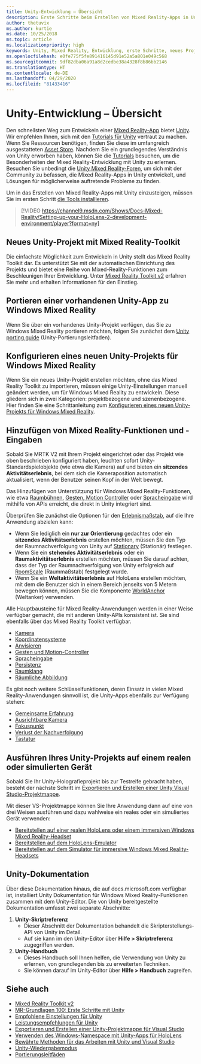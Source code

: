 ```yaml
---
title: Unity-Entwicklung – Übersicht
description: Erste Schritte beim Erstellen von Mixed Reality-Apps in Unity.
author: thetuvix
ms.author: kurtie
ms.date: 10/25/2018
ms.topic: article
ms.localizationpriority: high
keywords: Unity, Mixed Reality, Entwicklung, erste Schritte, neues Projekt, Portieren, Funktion, Kamera, Simulation, Emulation, Dokumentation
ms.openlocfilehash: e0fe775f5fe891416145d91e52a5a801e049c568
ms.sourcegitcommit: 9df82dba06a91a8d2cedbe38a4328f8b86bb2146
ms.translationtype: HT
ms.contentlocale: de-DE
ms.lasthandoff: 04/29/2020
ms.locfileid: "81433416"
---
```

# <a name="unity-development-overview"></a>Unity-Entwicklung – Übersicht

Den schnellsten Weg zum Entwickeln einer [Mixed Reality-App](app-views.md) bietet [Unity](https://unity.com). Wir empfehlen Ihnen, sich mit den [Tutorials für Unity](https://unity3d.com/learn/tutorials) vertraut zu machen. Wenn Sie Ressourcen benötigen, finden Sie diese im umfangreich ausgestatteten [Asset Store](https://www.assetstore.unity3d.com/). Nachdem Sie ein grundlegendes Verständnis von Unity erworben haben, können Sie die [Tutorials](tutorials.md) besuchen, um die Besonderheiten der Mixed Reality-Entwicklung mit Unity zu erlernen. Besuchen Sie unbedingt die [Unity Mixed Reality-Foren](https://forum.unity3d.com/forums/hololens.102/), um sich mit der Community zu befassen, die Mixed Reality-Apps in Unity entwickelt, und Lösungen für möglicherweise auftretende Probleme zu finden.

Um in das Erstellen von Mixed Reality-Apps mit Unity einzusteigen, müssen Sie im ersten Schritt [die Tools installieren](install-the-tools.md). 

>[!VIDEO https://channel9.msdn.com/Shows/Docs-Mixed-Reality/Setting-up-your-HoloLens-2-development-environment/player?format=ny]

## <a name="new-unity-project-with-mixed-reality-toolkit"></a>Neues Unity-Projekt mit Mixed Reality-Toolkit 

Die einfachste Möglichkeit zum Entwickeln in Unity stellt das Mixed Reality Toolkit dar. Es unterstützt Sie mit der automatischen Einrichtung des Projekts und bietet eine Reihe von Mixed-Reality-Funktionen zum Beschleunigen Ihrer Entwicklung. Unter [Mixed Reality Toolkit v2](mrtk-getting-started.md) erfahren Sie mehr und erhalten Informationen für den Einstieg. 

## <a name="porting-an-existing-unity-app-to-windows-mixed-reality"></a>Portieren einer vorhandenen Unity-App zu Windows Mixed Reality

Wenn Sie über ein vorhandenes Unity-Projekt verfügen, das Sie zu Windows Mixed Reality portieren möchten, folgen Sie zunächst dem [Unity porting guide](porting-guides.md) (Unity-Portierungsleitfaden).

## <a name="configuring-new-unity-project-for-windows-mixed-reality"></a>Konfigurieren eines neuen Unity-Projekts für Windows Mixed Reality

Wenn Sie ein neues Unity-Projekt erstellen möchten, ohne das Mixed Reality Toolkit zu importieren, müssen einige Unity-Einstellungen manuell geändert werden, um für Windows Mixed Reality zu entwickeln. Diese gliedern sich in zwei Kategorien: projektbezogene und szenenbezogene. Hier finden Sie eine Schrittanleitung zum [Konfigurieren eines neuen Unity-Projekts für Windows Mixed Reality](Configure-Unity-Project.md).

## <a name="adding-mixed-reality-capabilities-and-inputs"></a>Hinzufügen von Mixed Reality-Funktionen und -Eingaben

Sobald Sie MRTK V2 mit Ihrem Projekt eingerichtet oder das Projekt wie oben beschrieben konfiguriert haben, leuchten sofort Unity-Standardspielobjekte (wie etwa die Kamera) auf und bieten ein **sitzendes Aktivitätserlebnis**, bei dem sich die Kameraposition automatisch aktualisiert, wenn der Benutzer seinen Kopf in der Welt bewegt.

Das Hinzufügen von Unterstützung für Windows Mixed Reality-Funktionen, wie etwa [Raumbühnen](coordinate-systems.md#spatial-coordinate-systems), [Gesten, Motion Controller](gestures-and-motion-controllers-in-unity.md) oder [Spracheingabe](voice-input-in-unity.md) wird mithilfe von APIs erreicht, die direkt in Unity integriert sind. 

Überprüfen Sie zunächst die Optionen für den [Erlebnismaßstab](coordinate-systems.md), auf die Ihre Anwendung abzielen kann:
* Wenn Sie lediglich ein **nur zur Orientierung** gedachtes oder ein **sitzendes Aktivitätserlebnis** erstellen möchten, müssen Sie den Typ der Raumnachverfolgung von Unity auf [Stationary](coordinate-systems-in-unity.md#building-an-orientation-only-or-seated-scale-experience) (Stationär) festlegen.
* Wenn Sie ein **stehendes Aktivitätserlebnis** oder ein **Raumaktivitätserlebnis** erstellen möchten, müssen Sie darauf achten, dass der Typ der Raumnachverfolgung von Unity erfolgreich auf [RoomScale](coordinate-systems-in-unity.md#building-an-orientation-only-or-seated-scale-experience) (Raummaßstab) festgelegt wurde.
* Wenn Sie ein **Weltaktivitätserlebnis** auf HoloLens erstellen möchten, mit dem die Benutzer sich in einem Bereich jenseits von 5 Metern bewegen können, müssen Sie die Komponente [WorldAnchor](coordinate-systems-in-unity.md#building-a-world-scale-experience) (Weltanker) verwenden.

Alle Hauptbausteine für Mixed Reality-Anwendungen werden in einer Weise verfügbar gemacht, die mit anderen Unity-APIs konsistent ist. Sie sind ebenfalls über das Mixed Reality Toolkit verfügbar.
* [Kamera](camera-in-unity.md)
* [Koordinatensysteme](coordinate-systems-in-unity.md)
* [Anvisieren](gaze-in-unity.md)
* [Gesten und Motion-Controller](gestures-and-motion-controllers-in-unity.md)
* [Spracheingabe](voice-input-in-unity.md)
* [Persistenz](persistence-in-unity.md)
* [Raumklang](spatial-sound-in-unity.md)
* [Räumliche Abbildung](spatial-mapping-in-unity.md)

Es gibt noch weitere Schlüsselfunktionen, deren Einsatz in vielen Mixed Reality-Anwendungen sinnvoll ist, die Unity-Apps ebenfalls zur Verfügung stehen:
* [Gemeinsame Erfahrung](shared-experiences-in-unity.md)
* [Ausrichtbare Kamera](locatable-camera-in-unity.md)
* [Fokuspunkt](focus-point-in-unity.md)
* [Verlust der Nachverfolgung](tracking-loss-in-unity.md)
* [Tastatur](keyboard-input-in-unity.md)

## <a name="running-your-unity-project-on-a-real-or-simulated-device"></a>Ausführen Ihres Unity-Projekts auf einem realen oder simulierten Gerät

Sobald Sie Ihr Unity-Holografieprojekt bis zur Testreife gebracht haben, besteht der nächste Schritt im [Exportieren und Erstellen einer Unity Visual Studio-Projektmappe](exporting-and-building-a-unity-visual-studio-solution.md).

Mit dieser VS-Projektmappe können Sie Ihre Anwendung dann auf eine von drei Weisen ausführen und dazu wahlweise ein reales oder ein simuliertes Gerät verwenden:
* [Bereitstellen auf einer realen HoloLens oder einem immersiven Windows Mixed Reality-Headset](using-visual-studio.md)
* [Bereitstellen auf dem HoloLens-Emulator](using-the-hololens-emulator.md)
* [Bereitstellen auf dem Simulator für immersive Windows Mixed Reality-Headsets](using-the-windows-mixed-reality-simulator.md)

## <a name="unity-documentation"></a>Unity-Dokumentation

Über diese Dokumentation hinaus, die auf docs.microsoft.com verfügbar ist, installiert Unity Dokumentation für Windows Mixed Reality-Funktionen zusammen mit dem Unity-Editor. Die von Unity bereitgestellte Dokumentation umfasst zwei separate Abschnitte:
1. **Unity-Skriptreferenz**
    * Dieser Abschnitt der Dokumentation behandelt die Skripterstellungs-API von Unity im Detail.
    * Auf sie kann im den Unity-Editor über **Hilfe > Skriptreferenz** zugegriffen werden.
2. **Unity-Handbuch**
    * Dieses Handbuch soll Ihnen helfen, die Verwendung von Unity zu erlernen, von grundlegenden bis zu erweiterten Techniken.
    * Sie können darauf im Unity-Editor über **Hilfe > Handbuch** zugreifen.

## <a name="see-also"></a>Siehe auch
* [Mixed Reality Toolkit v2](mrtk-getting-started.md)
* [MR-Grundlagen 100: Erste Schritte mit Unity](holograms-100.md)
* [Empfohlene Einstellungen für Unity](recommended-settings-for-unity.md)
* [Leistungsempfehlungen für Unity](performance-recommendations-for-unity.md)
* [Exportieren und Erstellen einer Unity-Projektmappe für Visual Studio](exporting-and-building-a-unity-visual-studio-solution.md)
* [Verwenden des Windows-Namespace mit Unity-Apps für HoloLens](using-the-windows-namespace-with-unity-apps-for-hololens.md)
* [Bewährte Methoden für das Arbeiten mit Unity und Visual Studio](best-practices-for-working-with-unity-and-visual-studio.md)
* [Unity-Wiedergabemodus](unity-play-mode.md)
* [Portierungsleitfäden](porting-guides.md)
